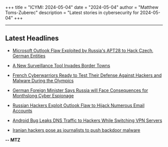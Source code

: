 +++
title = "ICYMI: 2024-05-04"
date = "2024-05-04"
author = "Matthew Toms-Zuberec"
description = "Latest stories in cybersecurity for 2024-05-04"
+++

---------------------------------------------------------------------------
## Latest Headlines
- [Microsoft Outlook Flaw Exploited by Russia's APT28 to Hack Czech, German Entities](https://thehackernews.com/2024/05/microsoft-outlook-flaw-exploited-by.html)

- [A New Surveillance Tool Invades Border Towns](https://www.wired.com/story/border-surveillance-india-assassination-project-nimbus-security-roundup/)

- [French Cyberwarriors Ready to Test Their Defense Against Hackers and Malware During the Olympics](https://www.securityweek.com/french-cyberwarriors-ready-to-test-their-defense-against-hackers-and-malware-during-the-olympics/)

- [German Foreign Minister Says Russia will Face Consequences for Monthslong Cyber Espionage](https://www.securityweek.com/german-foreign-minister-says-russia-will-face-consequences-for-monthslong-cyber-espionage/)

- [Russian Hackers Exploit Outlook Flaw to Hijack Numerous Email Accounts](https://cybersecuritynews.com/hackers-exploit-outlook-flaw/)

- [Android Bug Leaks DNS Traffic to Hackers While Switching VPN Servers](https://cybersecuritynews.com/android-bug-leaks-dns-traffic/)

- [Iranian hackers pose as journalists to push backdoor malware](https://www.bleepingcomputer.com/news/security/iranian-hackers-pose-as-journalists-to-push-backdoor-malware/)

**-- MTZ**